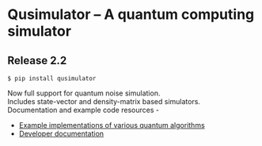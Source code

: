 # Qusimulator – A quantum computing simulator
## Release 2.2

`$ pip install qusimulator`

Now full support for quantum noise simulation.  
Includes state-vector and density-matrix based simulators.  
Documentation and example code resources -  
* [Example implementations of various quantum algorithms](https://github.com/atulvarshneya/quantum-computing/tree/master/examples/qsim/)
* [Developer documentation](https://github.com/atulvarshneya/quantum-computing/blob/master/qusimulator/README.md)

